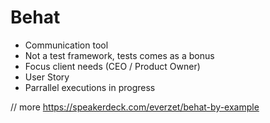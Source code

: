 # Behat

* Communication tool
* Not a test framework, tests comes as a bonus
* Focus client needs (CEO / Product Owner)
* User Story
* Parrallel executions in progress

// more https://speakerdeck.com/everzet/behat-by-example

